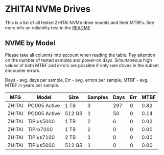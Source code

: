 ZHITAI NVMe Drives
==================

This is a list of all tested ZHITAI NVMe drive models and their MTBFs. See more
info on reliability test in the [README](https://github.com/linuxhw/SMART).

NVME by Model
------------

Please take all columns into account when reading the table. Pay attention on the
number of tested samples and power-on days. Simultaneous high values of both MTBF
and errors are possible if only rare drives in the subset encounter errors.

Days - avg. days per sample,
Err  - avg. errors per sample,
MTBF - avg. MTBF in years per sample.

| MFG       | Model              | Size   | Samples | Days  | Err   | MTBF |
|-----------|--------------------|--------|---------|-------|-------|------|
| ZHITAI    | PC005 Active       | 1 TB   | 3       | 297   | 0     | 0.82   |
| ZHITAI    | PC005 Active       | 512 GB | 1       | 50    | 0     | 0.14   |
| ZHITAI    | TiPlus5000         | 1 TB   | 2       | 6     | 0     | 0.02   |
| ZHITAI    | TiPro7000          | 1 TB   | 2       | 0     | 0     | 0.00   |
| ZHITAI    | TiPlus7100         | 2 TB   | 1       | 0     | 0     | 0.00   |
| ZHITAI    | TiPlus5000         | 512 GB | 1       | 0     | 0     | 0.00   |
